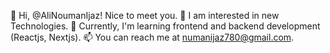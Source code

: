 👋 Hi, @AliNoumanIjaz! Nice to meet you.
👀 I am interested in new Technologies.
🌱 Currently, I'm learning frontend and backend development (Reactjs, Nextjs).
📫 You can reach me at numanijaz780@gmail.com.

<!---
AliNoumanIjaz/AliNoumanIjaz is a ✨ special ✨ repository because its `README.md` (this file) appears on your GitHub profile.
You can click the Preview link to take a look at your changes.
--->
